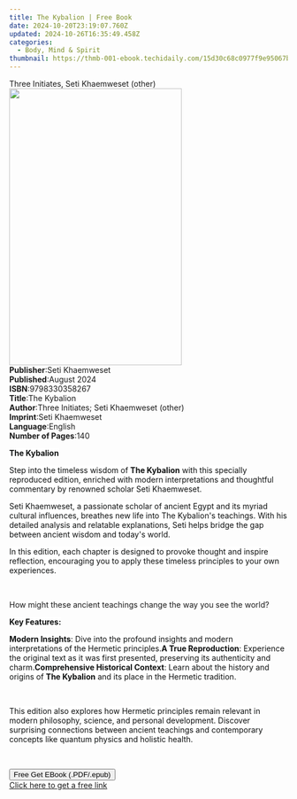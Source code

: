 ```yaml
---
title: The Kybalion | Free Book
date: 2024-10-20T23:19:07.760Z
updated: 2024-10-26T16:35:49.458Z
categories:
  - Body, Mind & Spirit
thumbnail: https://thmb-001-ebook.techidaily.com/15d30c68c0977f9e95067bf529f51e77f059bae957de06737626e7ab4a5a058f.jpg
---
```

<main id="book-container">
  <div class="flex flex-col">
    <div class="book-brief flex-1 py-6 px-4 sm:p-6 md:py-10 md:px-8">
      <!-- brief-->
      <div class="book-brief-main">
        Three Initiates, Seti Khaemweset (other)
      </div>
    </div>
    <div
      class="book-meta-info flex-1 grid gap-4 col-start-1 col-end-3 row-start-1 sm:mb-6 sm:grid-cols-4 lg:gap-6 lg:col-start-2 lg:row-end-6 lg:row-span-6 lg:mb-0"
    >
      <div
        class="book-meta-info-left place-content-center mt-4 p-4 text-sm leading-6 col-start-2 col-span-2 dark:text-slate-400"
      >
        <img
          class="w-full h-500 object-cover rounded-lg sm:h-255 sm:col-span-2 lg:col-span-full"
          src="https://img-001-ebook.techidaily.com/eaff3e6a478fd608c2568ed38f09dbe91f09b705f09d617332d1e3d3fc62f7a2.jpg"
          alt=""
          width="312"
          height="500"
        />
      </div>
      <div
        class="book-meta-info-right mt-2 col-start-1 row-start-2 col-span-3 self-center"
      >
        <!-- meta data  -->
        <div class="flex flex-col px-4 md:px-8">
          <div class="flex-1">
            <strong>Publisher</strong>:<span class="px-2">Seti Khaemweset</span>
          </div>
          <div class="flex-1">
            <strong>Published</strong>:<span class="px-2">August 2024</span>
          </div>
          <div class="flex-1">
            <strong>ISBN</strong>:<span class="px-2">9798330358267</span>
          </div>
          <div class="flex-1">
            <strong>Title</strong>:<span class="px-2">The Kybalion</span>
          </div>
          <div class="flex-1">
            <strong>Author</strong>:<span class="px-2"
              >Three Initiates; Seti Khaemweset (other)</span
            >
          </div>
          <div class="flex-1">
            <strong>Imprint</strong>:<span class="px-2">Seti Khaemweset</span>
          </div>
          <div class="flex-1">
            <strong>Language</strong>:<span class="px-2">English</span>
          </div>
          <div class="flex-1">
            <strong>Number of Pages</strong>:<span class="px-2">140</span>
          </div>
        </div>
      </div>
    </div>
    <div class="book-description flex-1 py-6 px-4 sm:p-6 md:py-10 md:px-8">
      <div class="book-description-main">
        <div accordion-content="" id="description">
          <p>
            <strong
              style="
                background-color: rgb(255, 255, 255);
                color: rgb(15, 17, 17);
              "
              >The Kybalion</strong
            >
          </p>
          <p>
            <span
              style="
                background-color: rgb(255, 255, 255);
                color: rgb(15, 17, 17);
              "
              >Step into the timeless wisdom of&nbsp;</span
            ><strong
              style="
                background-color: rgb(255, 255, 255);
                color: rgb(15, 17, 17);
              "
              >The Kybalion</strong
            ><span
              style="
                background-color: rgb(255, 255, 255);
                color: rgb(15, 17, 17);
              "
              >&nbsp;with this specially reproduced edition, enriched with
              modern interpretations and thoughtful commentary by renowned
              scholar Seti Khaemweset.</span
            >
          </p>
          <p>
            <span
              style="
                background-color: rgb(255, 255, 255);
                color: rgb(15, 17, 17);
              "
              >Seti Khaemweset, a passionate scholar of ancient Egypt and its
              myriad cultural influences, breathes new life into The Kybalion's
              teachings. With his detailed analysis and relatable explanations,
              Seti helps bridge the gap between ancient wisdom and today's
              world.</span
            >
          </p>
          <p>
            <span
              style="
                background-color: rgb(255, 255, 255);
                color: rgb(15, 17, 17);
              "
              >In this edition, each chapter is designed to provoke thought and
              inspire reflection, encouraging you to apply these timeless
              principles to your own experiences.</span
            >
          </p>
          <p><br /></p>
          <p>
            How might these ancient teachings change the way you see the world?
          </p>
          <p>
            <strong
              style="
                background-color: rgb(255, 255, 255);
                color: rgb(15, 17, 17);
              "
              >Key Features:</strong
            >
          </p>
          <span contenteditable="false" class="ql-ui"></span
          ><strong
            style="background-color: rgb(255, 255, 255); color: rgb(15, 17, 17)"
            >Modern Insights</strong
          ><span
            style="background-color: rgb(255, 255, 255); color: rgb(15, 17, 17)"
            >: Dive into the profound insights and modern interpretations of the
            Hermetic principles.</span
          ><span contenteditable="false" class="ql-ui"></span
          ><strong
            style="background-color: rgb(255, 255, 255); color: rgb(15, 17, 17)"
            >A True Reproduction</strong
          ><span
            style="background-color: rgb(255, 255, 255); color: rgb(15, 17, 17)"
            >: Experience the original text as it was first presented,
            preserving its authenticity and charm.</span
          ><span contenteditable="false" class="ql-ui"></span
          ><strong
            style="background-color: rgb(255, 255, 255); color: rgb(15, 17, 17)"
            >Comprehensive Historical Context</strong
          ><span
            style="background-color: rgb(255, 255, 255); color: rgb(15, 17, 17)"
            >: Learn about the history and origins of&nbsp;</span
          ><strong
            style="background-color: rgb(255, 255, 255); color: rgb(15, 17, 17)"
            >The Kybalion</strong
          ><span
            style="background-color: rgb(255, 255, 255); color: rgb(15, 17, 17)"
            >&nbsp;and its place in the Hermetic tradition.</span
          >
          <p><br /></p>
          <p>
            <span
              style="
                background-color: rgb(255, 255, 255);
                color: rgb(15, 17, 17);
              "
              >This edition also explores how Hermetic principles remain
              relevant in modern philosophy, science, and personal development.
              Discover surprising connections between ancient teachings and
              contemporary concepts like quantum physics and holistic
              health.</span
            >
          </p>
          <p><br /></p>
        </div>
        <div class="accordion-fader"></div>
      </div>
    </div>
    <div class="book-excerpts flex-1 py-6 px-4 sm:p-6 md:py-10 md:px-8"></div>
    <div
      class="book-about-author flex-1 py-6 px-4 sm:p-6 md:py-10 md:px-8"
    ></div>
    <div class="book-free-get flex-1 py-6 px-4 sm:p-6 md:py-10 md:px-8">
      <button
        id="btn-free-get"
        class="bg-blue-500 hover:bg-blue-700 text-white font-bold py-2 px-4 rounded"
      >
        Free Get EBook (.PDF/.epub)
      </button>
      <div id="countdown-display" class="px-2 text-lg mt-2"></div>
      <a
        id="free-link"
        class="hidden bg-blue-500 hover:bg-blue-700 text-white font-bold py-2 px-4 rounded"
        href="https://www.ebooks.com/en-us/book/211441440/the-kybalion/three-initiates/"
        target="_blank"
        >Click here to get a free link</a
      >
    </div>
    <script>
      let countdownTime = 0;
      let countdownInterval = null;
      document
        .getElementById('btn-free-get')
        .addEventListener('click', startCountdown);
      function startCountdown() {
        countdownTime = new Date().getTime() + 60000 * 3;
        countdownInterval = setInterval(updateCountdown, 1000);
        document.getElementById('btn-free-get').disabled = true;
        document
          .getElementById('btn-free-get')
          .classList.add('bg-gray-500', 'cursor-not-allowed');
      }
      function updateCountdown() {
        let currentTime = new Date().getTime();
        let timeLeft = countdownTime - currentTime;
        let secondsLeft = Math.floor(timeLeft / 1000);
        document.getElementById('countdown-display').innerHTML =
          `Remaining time: ${secondsLeft} seconds.`;
        if (secondsLeft <= 0) {
          clearInterval(countdownInterval);
          document.getElementById('btn-free-get').classList.add('hidden');
          document.getElementById('free-link').classList.remove('hidden');
          document.getElementById('countdown-display').innerHTML = '';
        }
      }
    </script>
  </div>
</main>

<ins class="adsbygoogle"
      style="display:block"
      data-ad-client="ca-pub-7571918770474297"
      data-ad-slot="8358498916"
      data-ad-format="auto"
      data-full-width-responsive="true"></ins>
    